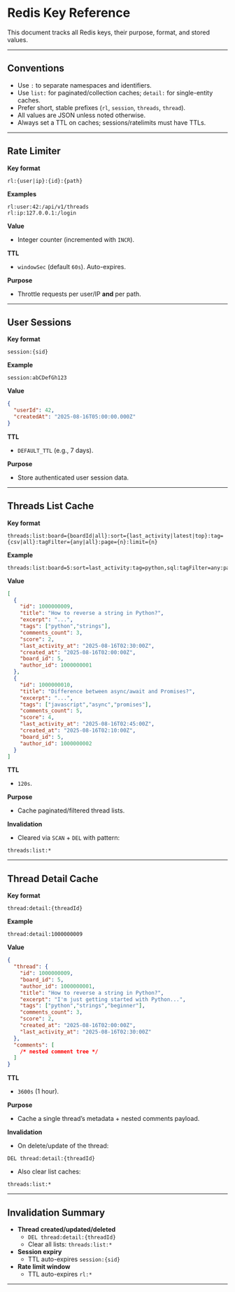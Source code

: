 # Redis Key Reference

This document tracks all Redis keys, their purpose, format, and stored values.

---

## Conventions

- Use `:` to separate namespaces and identifiers.
- Use `list:` for paginated/collection caches; `detail:` for single-entity caches.
- Prefer short, stable prefixes (`rl`, `session`, `threads`, `thread`).
- All values are JSON unless noted otherwise.
- Always set a TTL on caches; sessions/ratelimits must have TTLs.

---

## Rate Limiter

**Key format**

```
rl:{user|ip}:{id}:{path}
```

**Examples**

```
rl:user:42:/api/v1/threads
rl:ip:127.0.0.1:/login
```

**Value**
- Integer counter (incremented with `INCR`).

**TTL**
- `windowSec` (default `60s`). Auto-expires.

**Purpose**
- Throttle requests per user/IP **and** per path.

---

## User Sessions

**Key format**

```
session:{sid}
```

**Example**

```
session:abCDefGh123
```

**Value**

```json
{
  "userId": 42,
  "createdAt": "2025-08-16T05:00:00.000Z"
}
```

**TTL**
- `DEFAULT_TTL` (e.g., 7 days).

**Purpose**
- Store authenticated user session data.

---

## Threads List Cache

**Key format**

```
threads:list:board={boardId|all}:sort={last_activity|latest|top}:tag={csv|all}:tagFilter={any|all}:page={n}:limit={n}
```

**Example**

```
threads:list:board=5:sort=last_activity:tag=python,sql:tagFilter=any:page=1:limit=20
```

**Value**

```json
[
  {
    "id": 1000000009,
    "title": "How to reverse a string in Python?",
    "excerpt": "...",
    "tags": ["python","strings"],
    "comments_count": 3,
    "score": 2,
    "last_activity_at": "2025-08-16T02:30:00Z",
    "created_at": "2025-08-16T02:00:00Z",
    "board_id": 5,
    "author_id": 1000000001
  },
  {
    "id": 1000000010,
    "title": "Difference between async/await and Promises?",
    "excerpt": "...",
    "tags": ["javascript","async","promises"],
    "comments_count": 5,
    "score": 4,
    "last_activity_at": "2025-08-16T02:45:00Z",
    "created_at": "2025-08-16T02:10:00Z",
    "board_id": 5,
    "author_id": 1000000002
  }
]
```

**TTL**
- `120s`.

**Purpose**
- Cache paginated/filtered thread lists.

**Invalidation**
- Cleared via `SCAN` + `DEL` with pattern:

```
threads:list:*
```

---

## Thread Detail Cache

**Key format**

```
thread:detail:{threadId}
```

**Example**

```
thread:detail:1000000009
```

**Value**

```json
{
  "thread": {
    "id": 1000000009,
    "board_id": 5,
    "author_id": 1000000001,
    "title": "How to reverse a string in Python?",
    "excerpt": "I'm just getting started with Python...",
    "tags": ["python","strings","beginner"],
    "comments_count": 3,
    "score": 2,
    "created_at": "2025-08-16T02:00:00Z",
    "last_activity_at": "2025-08-16T02:30:00Z"
  },
  "comments": [
    /* nested comment tree */
  ]
}
```

**TTL**
- `3600s` (1 hour).

**Purpose**
- Cache a single thread’s metadata + nested comments payload.

**Invalidation**
- On delete/update of the thread:

```
DEL thread:detail:{threadId}
```

- Also clear list caches:

```
threads:list:*
```

---

## Invalidation Summary

- **Thread created/updated/deleted**
  - `DEL thread:detail:{threadId}`
  - Clear all lists: `threads:list:*`
- **Session expiry**
  - TTL auto-expires `session:{sid}`
- **Rate limit window**
  - TTL auto-expires `rl:*`

---
